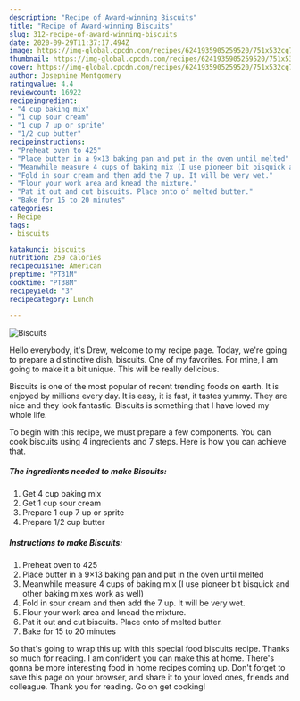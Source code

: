 ```yaml
---
description: "Recipe of Award-winning Biscuits"
title: "Recipe of Award-winning Biscuits"
slug: 312-recipe-of-award-winning-biscuits
date: 2020-09-29T11:37:17.494Z
image: https://img-global.cpcdn.com/recipes/6241935905259520/751x532cq70/biscuits-recipe-main-photo.jpg
thumbnail: https://img-global.cpcdn.com/recipes/6241935905259520/751x532cq70/biscuits-recipe-main-photo.jpg
cover: https://img-global.cpcdn.com/recipes/6241935905259520/751x532cq70/biscuits-recipe-main-photo.jpg
author: Josephine Montgomery
ratingvalue: 4.4
reviewcount: 16922
recipeingredient:
- "4 cup baking mix"
- "1 cup sour cream"
- "1 cup 7 up or sprite"
- "1/2 cup butter"
recipeinstructions:
- "Preheat oven to 425"
- "Place butter in a 9×13 baking pan and put in the oven until melted"
- "Meanwhile measure 4 cups of baking mix (I use pioneer bit bisquick and other baking mixes work as well)"
- "Fold in sour cream and then add the 7 up. It will be very wet."
- "Flour your work area and knead the mixture."
- "Pat it out and cut biscuits. Place onto of melted butter."
- "Bake for 15 to 20 minutes"
categories:
- Recipe
tags:
- biscuits

katakunci: biscuits 
nutrition: 259 calories
recipecuisine: American
preptime: "PT31M"
cooktime: "PT38M"
recipeyield: "3"
recipecategory: Lunch

---
```



![Biscuits](https://img-global.cpcdn.com/recipes/6241935905259520/751x532cq70/biscuits-recipe-main-photo.jpg)

Hello everybody, it's Drew, welcome to my recipe page. Today, we're going to prepare a distinctive dish, biscuits. One of my favorites. For mine, I am going to make it a bit unique. This will be really delicious.

Biscuits is one of the most popular of recent trending foods on earth. It is enjoyed by millions every day. It is easy, it is fast, it tastes yummy. They are nice and they look fantastic. Biscuits is something that I have loved my whole life.




To begin with this recipe, we must prepare a few components. You can cook biscuits using 4 ingredients and 7 steps. Here is how you can achieve that.

<!--inarticleads1-->

##### The ingredients needed to make Biscuits:

1. Get 4 cup baking mix
1. Get 1 cup sour cream
1. Prepare 1 cup 7 up or sprite
1. Prepare 1/2 cup butter




<!--inarticleads2-->

##### Instructions to make Biscuits:

1. Preheat oven to 425
1. Place butter in a 9×13 baking pan and put in the oven until melted
1. Meanwhile measure 4 cups of baking mix (I use pioneer bit bisquick and other baking mixes work as well)
1. Fold in sour cream and then add the 7 up. It will be very wet.
1. Flour your work area and knead the mixture.
1. Pat it out and cut biscuits. Place onto of melted butter.
1. Bake for 15 to 20 minutes




So that's going to wrap this up with this special food biscuits recipe. Thanks so much for reading. I am confident you can make this at home. There's gonna be more interesting food in home recipes coming up. Don't forget to save this page on your browser, and share it to your loved ones, friends and colleague. Thank you for reading. Go on get cooking!
